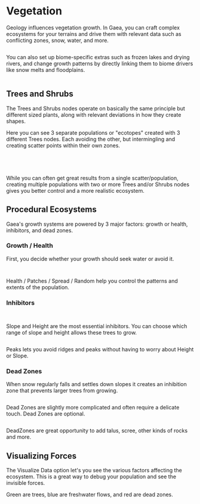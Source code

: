 # Vegetation

Geology influences vegetation growth. In Gaea, you can craft complex ecosystems for your terrains and drive them with relevant data such as conflicting zones, snow, water, and more.

<figure><img src="../../.gitbook/assets/biomes.webp" alt=""><figcaption></figcaption></figure>

You can also set up biome-specific extras such as frozen lakes and drying rivers, and change growth patterns by directly linking them to biome drivers like snow melts and floodplains.

<figure><img src="../../.gitbook/assets/vegetation.webp" alt=""><figcaption></figcaption></figure>

## Trees and Shrubs

The Trees and Shrubs nodes operate on basically the same principle but different sized plants, along with relevant deviations in how they create shapes.

Here you can see 3 separate populations or "ecotopes" created with 3 different Trees nodes. Each avoiding the other, but intermingling and creating scatter points within their own zones.

<div><figure><img src="../../.gitbook/assets/veg2.jpg" alt=""><figcaption></figcaption></figure> <figure><img src="../../.gitbook/assets/veg1.jpg" alt=""><figcaption></figcaption></figure> <figure><img src="../../.gitbook/assets/veg3.jpg" alt=""><figcaption></figcaption></figure></div>

<figure><img src="../../.gitbook/assets/veg4.jpg" alt=""><figcaption></figcaption></figure>

While you can often get great results from a single scatter/population, creating multiple populations with two or more Trees and/or Shrubs nodes gives you better control and a more realistic ecosystem.

## Procedural Ecosystems

Gaea's growth systems are powered by 3 major factors: growth or health, inhibitors, and dead zones.

### Growth / Health

First, you decide whether your growth should seek water or avoid it.

<div><figure><img src="../../.gitbook/assets/Gaea_-_docs-trees.terrain_03-48-49-AM.png" alt=""><figcaption></figcaption></figure> <figure><img src="../../.gitbook/assets/Gaea_-_docs-trees.terrain_03-49-59-AM.png" alt=""><figcaption></figcaption></figure></div>

Health / Patches / Spread / Random help you control the patterns and extents of the population.

### Inhibitors

<div><figure><img src="../../.gitbook/assets/Gaea_-_docs-trees.terrain_03-51-56-AM.png" alt=""><figcaption></figcaption></figure> <figure><img src="../../.gitbook/assets/Gaea_-_docs-trees.terrain_03-52-17-AM.png" alt=""><figcaption></figcaption></figure></div>

Slope and Height are the most essential inhibitors. You can choose which range of slope and height allows these trees to grow.

<figure><img src="../../.gitbook/assets/Gaea_-_docs-trees.terrain_03-54-11-AM.png" alt=""><figcaption></figcaption></figure>

Peaks lets you avoid ridges and peaks without having to worry about Height or Slope.

### Dead Zones

When snow regularly falls and settles down slopes it creates an inhibition zone that prevents larger trees from growing.

<figure><img src="../../.gitbook/assets/Gaea_-_Trees_-_Slope_Inhibited_Growth_04-12-52-AM.png" alt=""><figcaption></figcaption></figure>

Dead Zones are slightly more complicated and often require a delicate touch. Dead Zones are optional.

<figure><img src="../../.gitbook/assets/Gaea_-_site-004.terrain_08-07-36-PM.png" alt=""><figcaption></figcaption></figure>

DeadZones are great opportunity to add talus, scree, other kinds of rocks and more.



## Visualizing Forces

The Visualize Data option let's you see the various factors affecting the ecosystem. This is a great way to debug your population and see the invisible forces.

Green are trees, blue are freshwater flows, and red are dead zones.

<figure><img src="../../.gitbook/assets/Gaea_-_Trees_-_Slope_Inhibited_Growth_04-13-41-AM.png" alt=""><figcaption></figcaption></figure>




